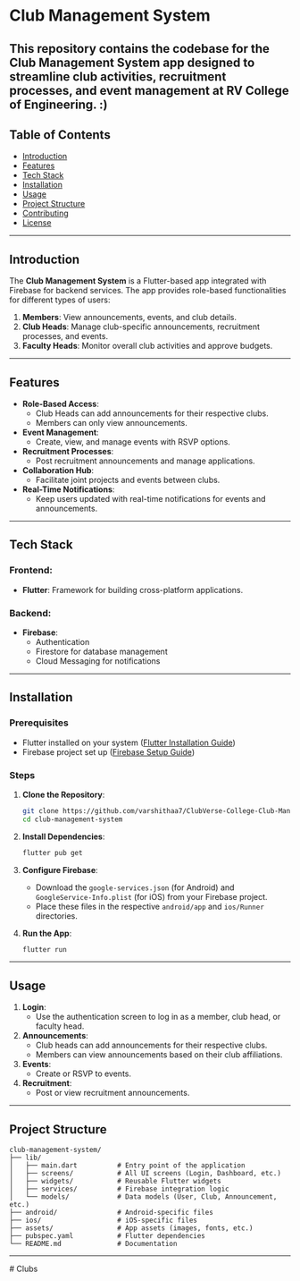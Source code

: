 # Club Management System

This repository contains the codebase for the **Club Management System** app designed to streamline club activities, recruitment processes, and event management at RV College of Engineering.
:)
----

## Table of Contents
- [Introduction](#introduction)
- [Features](#features)
- [Tech Stack](#tech-stack)
- [Installation](#installation)
- [Usage](#usage)
- [Project Structure](#project-structure)
- [Contributing](#contributing)
- [License](#license)

---

## Introduction
The **Club Management System** is a Flutter-based app integrated with Firebase for backend services. The app provides role-based functionalities for different types of users:

1. **Members**: View announcements, events, and club details.
2. **Club Heads**: Manage club-specific announcements, recruitment processes, and events.
3. **Faculty Heads**: Monitor overall club activities and approve budgets.

---

## Features
- **Role-Based Access**:
  - Club Heads can add announcements for their respective clubs.
  - Members can only view announcements.
- **Event Management**:
  - Create, view, and manage events with RSVP options.
- **Recruitment Processes**:
  - Post recruitment announcements and manage applications.
- **Collaboration Hub**:
  - Facilitate joint projects and events between clubs.
- **Real-Time Notifications**:
  - Keep users updated with real-time notifications for events and announcements.

---

## Tech Stack
### **Frontend**:
- **Flutter**: Framework for building cross-platform applications.

### **Backend**:
- **Firebase**:
  - Authentication
  - Firestore for database management
  - Cloud Messaging for notifications

---

## Installation

### Prerequisites
- Flutter installed on your system ([Flutter Installation Guide](https://flutter.dev/docs/get-started/install))
- Firebase project set up ([Firebase Setup Guide](https://firebase.google.com/docs/flutter/setup))

### Steps
1. **Clone the Repository**:
   ```bash
   git clone https://github.com/varshithaa7/ClubVerse-College-Club-Management-app.git
   cd club-management-system
   ```

2. **Install Dependencies**:
   ```bash
   flutter pub get
   ```

3. **Configure Firebase**:
   - Download the `google-services.json` (for Android) and `GoogleService-Info.plist` (for iOS) from your Firebase project.
   - Place these files in the respective `android/app` and `ios/Runner` directories.

4. **Run the App**:
   ```bash
   flutter run
   ```

---

## Usage
1. **Login**:
   - Use the authentication screen to log in as a member, club head, or faculty head.
2. **Announcements**:
   - Club heads can add announcements for their respective clubs.
   - Members can view announcements based on their club affiliations.
3. **Events**:
   - Create or RSVP to events.
4. **Recruitment**:
   - Post or view recruitment announcements.

---

## Project Structure
```
club-management-system/
├── lib/
│   ├── main.dart          # Entry point of the application
│   ├── screens/           # All UI screens (Login, Dashboard, etc.)
│   ├── widgets/           # Reusable Flutter widgets
│   ├── services/          # Firebase integration logic
│   └── models/            # Data models (User, Club, Announcement, etc.)
├── android/               # Android-specific files
├── ios/                   # iOS-specific files
├── assets/                # App assets (images, fonts, etc.)
├── pubspec.yaml           # Flutter dependencies
└── README.md              # Documentation
```

---





#   C l u b s 
 
 
